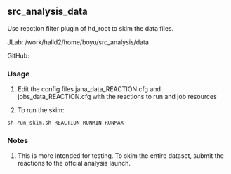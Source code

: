 ## src_analysis_data

Use reaction filter plugin of hd_root to skim the data files.

JLab: /work/halld2/home/boyu/src_analysis/data

GitHub: 

### Usage

1. Edit the config files jana_data_REACTION.cfg and jobs_data_REACTION.cfg with the reactions to run and job resources

2. To run the skim:

`sh run_skim.sh REACTION RUNMIN RUNMAX`

### Notes

1. This is more intended for testing. To skim the entire dataset, submit the reactions to the offcial analysis launch.